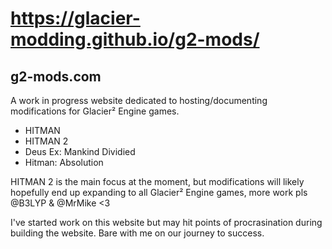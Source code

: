 # https://glacier-modding.github.io/g2-mods/

## g2-mods.com

A work in progress website dedicated to hosting/documenting modifications for Glacier² Engine games.

- HITMAN
- HITMAN 2
- Deus Ex: Mankind Dividied
- Hitman: Absolution

HITMAN 2 is the main focus at the moment, but modifications will likely hopefully end up expanding to all Glacier² Engine games, more work pls @B3LYP & @MrMike <3

I've started work on this website but may hit points of procrasination during building the website. 
Bare with me on our journey to success.
